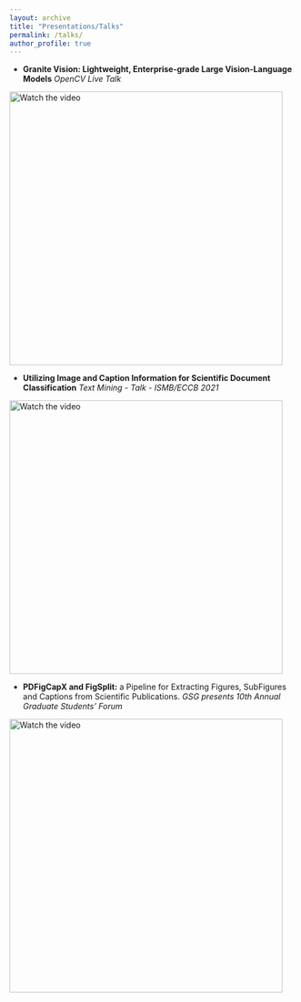 ```yaml
---
layout: archive
title: "Presentations/Talks"
permalink: /talks/
author_profile: true
---
```


- **Granite Vision: Lightweight, Enterprise-grade Large Vision-Language Models**  *OpenCV Live Talk*  
<a href="https://www.youtube.com/watch?v=FLvMPlJvwYE">
  <img src="https://pengyuanli.github.io/images/talk3.png" alt="Watch the video" width="480" />
</a>


- **Utilizing Image and Caption Information for Scientific Document Classification**  *Text Mining - Talk - ISMB/ECCB 2021*  
<a href="https://www.youtube.com/watch?v=p3tfmp4yeDk&list=PLmX8XnLr6zeFO35FYHp_KhWRalJmC3hWg)+Extracting+Figures%2C+SubFigures+and+Captions+from+Scientific+Publications%2C+Pengyuan+Li/1_cnwdpx05">
  <img src="https://pengyuanli.github.io/images/talk2.png" alt="Watch the video" width="480" />
</a>


- **PDFigCapX and FigSplit:** a Pipeline for Extracting Figures, SubFigures and Captions from Scientific Publications.  *GSG presents 10th Annual Graduate Students’ Forum*  
<a href="https://capture.udel.edu/media/PDFigCapX+and+FigSplit+-+a+Pipeline+for+Extracting+Figures%2C+SubFigures+and+Captions+from+Scientific+Publications%2C+Pengyuan+Li/1_cnwdpx05">
  <img src="https://pengyuanli.github.io/images/talk1.png" alt="Watch the video" width="480" />
</a>


